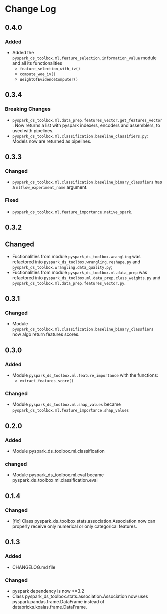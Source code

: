 # Change Log

## 0.4.0

### Added

* Added the `pyspark_ds_toolbox.ml.feature_selection.information_value` module and all its functionalities
    * `feature_selection_with_iv()`
    * `compute_woe_iv()`
    * `WeightOfEvidenceComputer()`

## 0.3.4

### Breaking Changes

* `pyspark_ds_toolbox.ml.data_prep.features_vector.get_features_vector`: Now returns a list with pyspark indexers, encoders and assemblers, to used with pipelines.
* `pyspark_ds_toolbox.ml.classification.baseline_classifiers.py`: Models now are returned as pipelines.

## 0.3.3

### Changed

* `pyspark_ds_toolbox.ml.classification.baseline_binary_classfiers` has a `mlflow_experiment_name` argument.


### Fixed

* `pyspark_ds_toolbox.ml.feature_importance.native_spark`.

## 0.3.2

## Changed

* Fuctionalities from module `pyspark_ds_toolbox.wrangling` was refactored into `pyspark_ds_toolbox.wrangling.reshape.py` and `pyspark_ds_toolbox.wrangling.data_quality.py`;
* Fuctionalities from module `pyspark_ds_toolbox.ml.data_prep` was refactored into `pyspark_ds_toolbox.ml.data_prep.class_weights.py` and `pyspark_ds_toolbox.ml.data_prep.features_vector.py`.

## 0.3.1

### Changed

* Module `pyspark_ds_toolbox.ml.classification.baseline_binary_classfiers` now algo return features scores.

## 0.3.0

### Added 

* Module `pyspark_ds_toolbox.ml.feature_importance` with the functions:
    * `extract_features_score()`

### Changed

* Module `pyspark_ds_toolbox.ml.shap_values` became `pyspark_ds_toolbox.ml.feature_importance.shap_values`


## 0.2.0

### Added

* Module pyspark_ds_toolbox.ml.classification

### changed

* Module pyspark_ds_toolbox.ml.eval became pyspark_ds_toolbox.ml.classification.eval

## 0.1.4

### Changed

* [fix] Class pyspark_ds_toolbox.stats.association.Association now can properly receive only numerical or only categorical features.


## 0.1.3

### Added

* CHANGELOG.md file

### Changed

* pyspark dependency is now >=3.2
* Class pyspark_ds_toolbox.stats.association.Association now uses pyspark.pandas.frame.DataFrame instead of databricks.koalas.frame.DataFrame.
